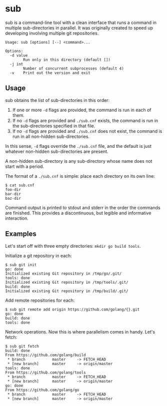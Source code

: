 # sub

sub is a command-line tool with a clean interface that runs a command in
multiple sub-directories in parallel. It was originally created to speed up
developing involving multiple git repositories.

```
Usage: sub [options] [--] <command>...

Options:
  -d value
        Run only in this directory (default [])
  -j int
        Number of concurrent subprocesses (default 4)
  -v    Print out the version and exit
```

## Usage

sub obtains the list of sub-directories in this order:

1. If one or more `-d` flags are provided, the command is run in each of them.
2. If no `-d` flags are provided and `./sub.cnf` exists, the command is run in
the sub-directories specified in that file.
3. If no `-d` flags are provided and `./sub.cnf` does not exist, the command is
run in all non-hidden sub-directories.

In this sense, `-d` flags override the `./sub.cnf` file, and the default is
just whatever non-hidden sub-directories are present.

A non-hidden sub-directory is any sub-directory whose name does not start with
a period.

The format of a `./sub.cnf` is simple: place each directory on its own line:

```
$ cat sub.cnf
foo-dir
bar-dir
baz-dir
```

Command output is printed to stdout and stderr in the order the commands are
finished. This provides a discontinuous, but legible and informative
interaction.

## Examples

Let's start off with three empty directories: `mkdir go build tools`.

Initialize a git repository in each:

```
$ sub git init
go: done
Initialized existing Git repository in /tmp/go/.git/
tools: done
Initialized existing Git repository in /tmp/tools/.git/
build: done
Initialized existing Git repository in /tmp/build/.git/
```

Add remote repositories for each:

```
$ sub git remote add origin https://github.com/golang/{}.git
go: done
build: done
tools: done
```

Network operations. Now this is where parallelism comes in handy. Let's fetch:

```
$ sub git fetch
build: done
From https://github.com/golang/build
 * branch            master     -> FETCH_HEAD
 * [new branch]      master     -> origin/master
tools: done
From https://github.com/golang/tools
 * branch            master     -> FETCH_HEAD
 * [new branch]      master     -> origin/master
go: done
From https://github.com/golang/go
 * branch            master     -> FETCH_HEAD
 * [new branch]      master     -> origin/master
```
